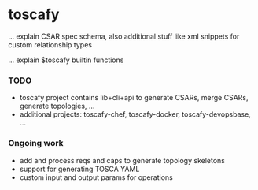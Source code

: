 # toscafy

... explain CSAR spec schema, also additional stuff like xml snippets for custom relationship types

... explain $toscafy builtin functions

### TODO
* toscafy project contains lib+cli+api to generate CSARs, merge CSARs, generate topologies, ...
* additional projects: toscafy-chef, toscafy-docker, toscafy-devopsbase, ...

### Ongoing work

* add and process reqs and caps to generate topology skeletons
* support for generating TOSCA YAML
* custom input and output params for operations
